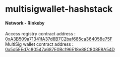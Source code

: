 # multisigwallet-hashstack
#### Network - Rinkeby 
Access registry contract address : [0xA3B509a71341fA37d8B7C2baf685ca364058e75F](https://rinkeby.etherscan.io/address/0xA3B509a71341fA37d8B7C2baf685ca364058e75F) <br />
MultiSig wallet contract address : [0x5d5EEd7c80547a687E0Bc196E18e88C808E8A54D](https://rinkeby.etherscan.io/address/0x5d5eed7c80547a687e0bc196e18e88c808e8a54d)
